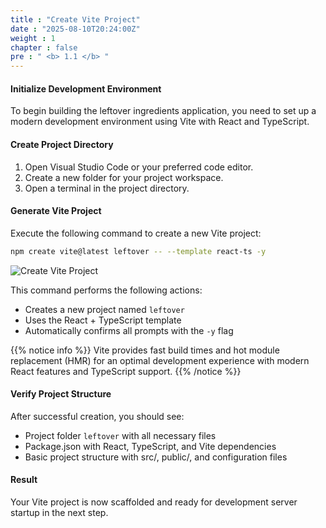 ```yaml
---
title : "Create Vite Project"
date : "2025-08-10T20:24:00Z"
weight : 1
chapter : false
pre : " <b> 1.1 </b> "
---
```


#### Initialize Development Environment

To begin building the leftover ingredients application, you need to set up a modern development environment using Vite with React and TypeScript.

#### Create Project Directory

1. Open Visual Studio Code or your preferred code editor.
2. Create a new folder for your project workspace.
3. Open a terminal in the project directory.

#### Generate Vite Project

Execute the following command to create a new Vite project:

```bash
npm create vite@latest leftover -- --template react-ts -y
```

![Create Vite Project](/images/1/1-1.png?featherlight=false&width=90pc)

This command performs the following actions:
- Creates a new project named `leftover`
- Uses the React + TypeScript template
- Automatically confirms all prompts with the `-y` flag

{{% notice info %}}
Vite provides fast build times and hot module replacement (HMR) for an optimal development experience with modern React features and TypeScript support.
{{% /notice %}}

#### Verify Project Structure

After successful creation, you should see:
- Project folder `leftover` with all necessary files
- Package.json with React, TypeScript, and Vite dependencies
- Basic project structure with src/, public/, and configuration files

#### Result

Your Vite project is now scaffolded and ready for development server startup in the next step.

